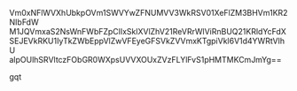 Vm0xNFlWVXhUbkpOVm1SWVYwZFNUMVV3WkRSV01XeFlZM3BHVm1KR2NIbFdW
M1JQVmxaS2NsWnFWbFZpClIxSklXVlZhV21ReVRrWlViRnBUQ21KRldYcFdX
SEJEVkRKU1IyTkZWbEppVlZwVFEyeGFSVkZVVmxKTgpiVkl6V1d4YWRtVlhU
alpOUlhSRVltczFObGR0WXpsUVVXOUxZVzFLYlFvS1pHMTMKCmJmYg==

gqt